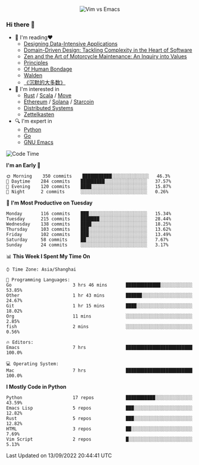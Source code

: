<p align="center">
    <img src="https://gist.githubusercontent.com/coldnight/e696baffb094e71c96cb302118878eae/raw/40ea5053a6f66cc65f90f437e4173497da225958/banner.gif" alt="Vim vs Emacs" />
</p>

### Hi there 👋

- 📖 I'm reading❤️
    + [Designing Data-Intensive Applications](https://www.oreilly.com/library/view/designing-data-intensive-applications/9781491903063/)
    + [Domain-Driven Design: Tackling Complexity in the Heart of Software](https://www.dddcommunity.org/book/evans_2003/)
    + [Zen and the Art of Motorcycle Maintenance: An Inquiry into Values](https://en.wikipedia.org/wiki/Zen_and_the_Art_of_Motorcycle_Maintenance)
    + [Principles](https://www.principles.com/)
    + [Of Human Bondage](https://en.wikipedia.org/wiki/Of_Human_Bondage)
    + [Walden](https://en.wikipedia.org/wiki/Walden)
    + [《沉默的大多数》](https://en.wikipedia.org/wiki/Silent_majority)
- 🌱 I'm interested in
    + [Rust](https://www.rust-lang.org/) / [Scala](https://www.scala-lang.org/) / [Move](https://github.com/move-language/move/)
    + [Ethereum](https://ethereum.org/en/) / [Solana](https://solana.com/) / [Starcoin](https://github.com/starcoinorg/starcoin)
	+ [Distributed Systems](https://www.linuxzen.com/notes/topics/20200320174417_%E5%88%86%E5%B8%83%E5%BC%8F/)
	+ [Zettelkasten](https://www.linuxzen.com/notes/notes/20220120080920-slip_box/)
- 🔍 I'm expert in
    + [Python](https://www.python.org/)
    + [Go](https://go.dev/)
    + [GNU Emacs](https://www.gnu.org/software/emacs/)

<!--START_SECTION:waka-->
![Code Time](http://img.shields.io/badge/Code%20Time-1%2C561%20hrs%2039%20mins-blue)

**I'm an Early 🐤** 

```text
🌞 Morning    350 commits    ███████████░░░░░░░░░░░░░░   46.3% 
🌆 Daytime    284 commits    █████████░░░░░░░░░░░░░░░░   37.57% 
🌃 Evening    120 commits    ████░░░░░░░░░░░░░░░░░░░░░   15.87% 
🌙 Night      2 commits      ░░░░░░░░░░░░░░░░░░░░░░░░░   0.26%

```
📅 **I'm Most Productive on Tuesday** 

```text
Monday       116 commits    ███░░░░░░░░░░░░░░░░░░░░░░   15.34% 
Tuesday      215 commits    ███████░░░░░░░░░░░░░░░░░░   28.44% 
Wednesday    138 commits    ████░░░░░░░░░░░░░░░░░░░░░   18.25% 
Thursday     103 commits    ███░░░░░░░░░░░░░░░░░░░░░░   13.62% 
Friday       102 commits    ███░░░░░░░░░░░░░░░░░░░░░░   13.49% 
Saturday     58 commits     ██░░░░░░░░░░░░░░░░░░░░░░░   7.67% 
Sunday       24 commits     ░░░░░░░░░░░░░░░░░░░░░░░░░   3.17%

```


📊 **This Week I Spent My Time On** 

```text
⌚︎ Time Zone: Asia/Shanghai

💬 Programming Languages: 
Go                       3 hrs 46 mins       █████████████░░░░░░░░░░░░   53.85% 
Other                    1 hr 43 mins        ██████░░░░░░░░░░░░░░░░░░░   24.67% 
Git                      1 hr 15 mins        ████░░░░░░░░░░░░░░░░░░░░░   18.02% 
Org                      11 mins             ░░░░░░░░░░░░░░░░░░░░░░░░░   2.85% 
fish                     2 mins              ░░░░░░░░░░░░░░░░░░░░░░░░░   0.56%

🔥 Editors: 
Emacs                    7 hrs               █████████████████████████   100.0%

💻 Operating System: 
Mac                      7 hrs               █████████████████████████   100.0%

```

**I Mostly Code in Python** 

```text
Python                   17 repos            ███████████░░░░░░░░░░░░░░   43.59% 
Emacs Lisp               5 repos             ███░░░░░░░░░░░░░░░░░░░░░░   12.82% 
Rust                     5 repos             ███░░░░░░░░░░░░░░░░░░░░░░   12.82% 
HTML                     3 repos             ██░░░░░░░░░░░░░░░░░░░░░░░   7.69% 
Vim Script               2 repos             █░░░░░░░░░░░░░░░░░░░░░░░░   5.13%

```



 Last Updated on 13/09/2022 20:44:41 UTC
<!--END_SECTION:waka-->
